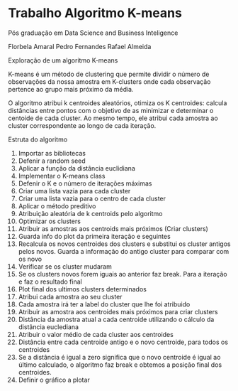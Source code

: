 # Trabalho Algoritmo K-means 

Pós graduação em Data Science and Business Inteligence

Florbela Amaral
Pedro Fernandes
Rafael Almeida

Exploração de um algoritmo K-means

K-means é um método de clustering que permite dividir o número de observações da nossa amostra em K-clusters onde cada observação pertence ao grupo mais próximo da média.

O algoritmo atribui k centroides aleatórios, otimiza os K centroides: calcula distâncias entre pontos com o objetivo de as minimizar e determinar o centoide de cada cluster.
Ao mesmo tempo, ele atribui cada amostra ao cluster correspondente ao longo de cada iteração.

Estruta do algoritmo 
1. Importar as bibliotecas
2. Defenir a random seed 
3. Aplicar a função da distância euclidiana
4. Implementar o K-means class
5. Defenir o K e o número de iterações máximas
6. Criar uma lista vazia para cada cluster
7. Criar uma lista vazia para o centro de cada cluster
8. Aplicar o método preditivo 
9. Atribuição aleatória de k centroids pelo algoritmo 
10. Optimizar os clusters
11. Atribuir as amostras aos centroids mais próximos (Criar clusters)
12. Guarda info do plot da primeira iteração e seguintes
13. Recalcula os novos centroides dos clusters e substitui os cluster antigos pelos novos. Guarda a informação do antigo cluster para comparar com os novo
14. Verificar se os cluster mudaram
15. Se os clusters novos forem iguais ao anterior faz break. Para a iteração e faz o resultado final
16. Plot final dos ultimos clusters determinados
17. Atribui cada amostra ao seu cluster 
18. Cada amostra irá ter a label do cluster que lhe foi atribuido
19. Atribuir as amostra aos centroides mais próximos para criar clusters
20. Distância da amostra atual a cada centroide utilizando o cálculo da distância euclediana
21. Atribuir o valor médio de cada cluster aos centroides
22. Distância entre cada centroide antigo e o novo centroide, para todos os centroides
23. Se a distância é igual a zero significa que o novo centroide é igual ao último calculado, o algoritmo faz break e obtemos a posição final dos centroides. 
23. Definir o gráfico a plotar





